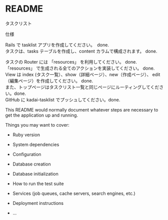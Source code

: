 # README

タスクリスト

仕様

Rails で tasklist アプリを作成してください。　done.<br>
タスクは、tasks テーブルを作成し、content カラムで構成されます。 done.<br>
<!---
モデル タスクリストのためデータはstring型
マイグレーションも実行済み。マイグレーションファイルの途中変更はNG
-->
タスクの Router には 「resources」 を利用してください。 done.<br>
「resources」 で生成される全てのアクションを実装してください。 done.<br>
View は index (タスク一覧）、show（詳細ページ）、new（作成ページ）、
edit（編集ページ）を作成してください。 done.<br>
また、トップページはタスクリスト一覧と同じページにルーティングしてください。done.<br>
GitHub に kadai-tasklist でプッシュしてください。done. <br>

This README would normally document whatever steps are necessary to get the
application up and running.

Things you may want to cover:

* Ruby version

* System dependencies

* Configuration

* Database creation

* Database initialization

* How to run the test suite

* Services (job queues, cache servers, search engines, etc.)

* Deployment instructions

* ...
